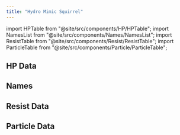 ```yaml
---
title: "Hydro Mimic Squirrel"
---
```


import HPTable from "@site/src/components/HP/HPTable";
import NamesList from "@site/src/components/Names/NamesList";
import ResistTable from "@site/src/components/Resist/ResistTable";
import ParticleTable from "@site/src/components/Particle/ParticleTable";

## HP Data

<HPTable item_key="hydromimicsquirrel" data_src="enemy" />

## Names

<NamesList item_key="hydromimicsquirrel" data_src="enemy" />

## Resist Data

<ResistTable item_key="hydromimicsquirrel" data_src="enemy" />

## Particle Data

<ParticleTable item_key="hydromimicsquirrel" data_src="enemy" />